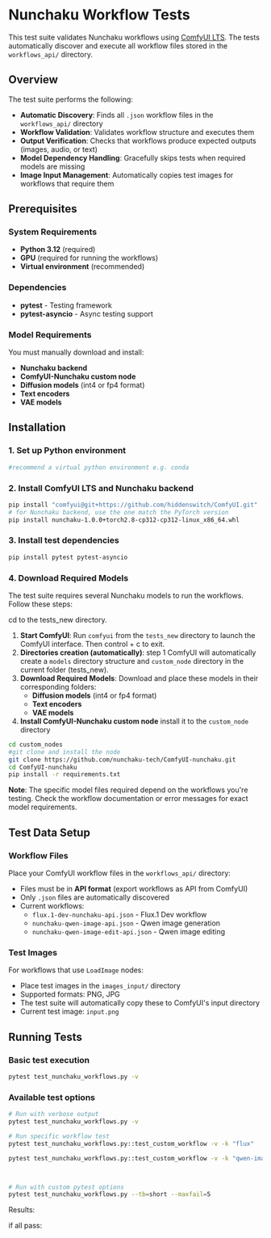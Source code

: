 
# Nunchaku Workflow Tests

This test suite validates Nunchaku workflows using [ComfyUI LTS](https://github.com/hiddenswitch/ComfyUI). The tests automatically discover and execute all workflow files stored in the `workflows_api/` directory.

## Overview

The test suite performs the following:
- **Automatic Discovery**: Finds all `.json` workflow files in the `workflows_api/` directory
- **Workflow Validation**: Validates workflow structure and executes them
- **Output Verification**: Checks that workflows produce expected outputs (images, audio, or text)
- **Model Dependency Handling**: Gracefully skips tests when required models are missing
- **Image Input Management**: Automatically copies test images for workflows that require them

## Prerequisites

### System Requirements
- **Python 3.12** (required)
- **GPU** (required for running the workflows)
- **Virtual environment** (recommended)

### Dependencies
- **pytest** - Testing framework
- **pytest-asyncio** - Async testing support

### Model Requirements
You must manually download and install:
- **Nunchaku backend**
- **ComfyUI-Nunchaku custom node**
- **Diffusion models** (int4 or fp4 format)
- **Text encoders**
- **VAE models**

## Installation

### 1. Set up Python environment
```bash
#recommend a virtual python environment e.g. conda
```

### 2. Install ComfyUI LTS and Nunchaku backend
```bash
pip install "comfyui@git+https://github.com/hiddenswitch/ComfyUI.git"
# for Nunchaku backend, use the one match the PyTorch version
pip install nunchaku-1.0.0+torch2.8-cp312-cp312-linux_x86_64.whl
```

### 3. Install test dependencies
```bash
pip install pytest pytest-asyncio
```
### 4. Download Required Models

The test suite requires several Nunchaku models to run the workflows. Follow these steps:

cd to the tests_new directory. 

1. **Start ComfyUI**: Run `comfyui` from the `tests_new` directory to launch the ComfyUI interface. Then control + c to exit. 
2. **Directories creation (automatically)**: step 1 ComfyUI will automatically create a `models` directory structure and `custom_node` directory in the current folder (tests_new). 
3. **Download Required Models**: Download and place these models in their corresponding folders:
   - **Diffusion models** (int4 or fp4 format)
   - **Text encoders**
   - **VAE models**
4. **Install ComfyUI-Nunchaku custom node** install it to the `custom_node` directory
```bash
cd custom_nodes
#git clone and install the node
git clone https://github.com/nunchaku-tech/ComfyUI-nunchaku.git
cd ComfyUI-nunchaku
pip install -r requirements.txt 
```

**Note**: The specific model files required depend on the workflows you're testing. Check the workflow documentation or error messages for exact model requirements.


## Test Data Setup

### Workflow Files
Place your ComfyUI workflow files in the `workflows_api/` directory:
- Files must be in **API format** (export workflows as API from ComfyUI)
- Only `.json` files are automatically discovered
- Current workflows:
  - `flux.1-dev-nunchaku-api.json` - Flux.1 Dev workflow
  - `nunchaku-qwen-image-api.json` - Qwen image generation
  - `nunchaku-qwen-image-edit-api.json` - Qwen image editing

### Test Images
For workflows that use `LoadImage` nodes:
- Place test images in the `images_input/` directory
- Supported formats: PNG, JPG
- The test suite will automatically copy these to ComfyUI's input directory
- Current test image: `input.png`

## Running Tests

### Basic test execution
```bash
pytest test_nunchaku_workflows.py -v
```

### Available test options
```bash
# Run with verbose output
pytest test_nunchaku_workflows.py -v

# Run specific workflow test
pytest test_nunchaku_workflows.py::test_custom_workflow -v -k "flux"

pytest test_nunchaku_workflows.py::test_custom_workflow -v -k "qwen-image-edit"



# Run with custom pytest options
pytest test_nunchaku_workflows.py --tb=short --maxfail=5
```

Results:

if all pass:






